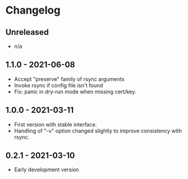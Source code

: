 # Changelog

## Unreleased

- n/a

## 1.1.0 - 2021-06-08

- Accept "preserve" family of rsync arguments
- Invoke rsync if config file isn't found
- Fix: panic in dry-run mode when missing cert/key.

## 1.0.0 - 2021-03-11

- First version with stable interface.
- Handling of "-v" option changed slightly to improve consistency with rsync.

## 0.2.1 - 2021-03-10

- Early development version
